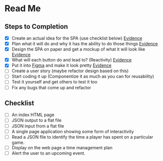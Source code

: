 # Read Me

## Steps to Completion

- [x] Create an actual idea for the SPA (use checklist below) [Evidence](/evidence/idea-and-functionality.pdf)
- [x] Plan what it will do and why it has the ability to do those things [Evidence](/evidence/idea-and-functionality.pdf)
- [x] Design the SPA on paper and get a mockup of what it will look like [Evidence](/evidence/wireframe.pdf)
- [x] What will each button do and lead to? (Reactivity) [Evidence](/evidence/wireframe.pdf)
- [x] Put it into [Figma](https://www.figma.com/) and make it look pretty [Evidence](https://www.figma.com/file/sPKQip1mWrJ3XvDKuGpyz6/COMP1004-First-Coursework-SPA-Design?type=design&node-id=0%3A1&mode=design&t=371mMZCrtjVHCYNS-1)
- [ ] Create a user story (maybe refactor design based on this)
- [ ] Start coding it up (Componentize it as much as you can for reusability)
- [ ] Test it yourself and get others to test it too
- [ ] Fix any bugs that come up and refactor

## Checklist

- [ ] An index HTML page
- [ ] JSON output to a flat file
- [ ] JSON input from a flat file
- [ ] A single page application showing some form of interactivity
- [ ] Read a JSON file to identify the time a player has spent on a particular game.
- [ ] Display on the web page a time management plan
- [ ] Alert the user to an upcoming event.
